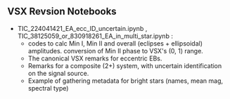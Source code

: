 
## VSX Revsion Notebooks

- TIC_224041421_EA_ecc_ID_uncertain.ipynb , TIC_38125059_or_830918261_EA_in_multi_star.ipynb :
  - codes to calc Min I, Min II and overall (eclipses + ellipsoidal) amplitudes. conversion of Min II phase to VSX's (0, 1) range.
  - The canonical VSX remarks for eccentric EBs.
  - Remarks for a composite (2+) system, with uncertain identification on the signal source.
  - Example of gathering metadata for bright stars (names, mean mag, spectral type)

